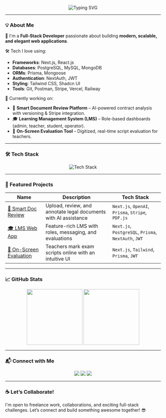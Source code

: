 <!-- Animated Banner -->
<p align="center">
  <img src="https://readme-typing-svg.demolab.com?font=Fira+Code&weight=500&size=24&pause=1000&center=true&width=435&lines=Hi+%F0%9F%91%8B%2C+I'm+Sakib+Zaman!;Full-Stack+Web+Developer;Next.js+%7C+PostgreSQL+%7C+Prisma;Let's+collaborate+and+build+something+amazing+%F0%9F%9A%80" alt="Typing SVG" />
</p>


---

### 💡 About Me

🚀 I'm a **Full-Stack Developer** passionate about building **modern, scalable, and elegant web applications**.

🛠️ Tech I love using:
- **Frameworks**: Next.js, React.js
- **Databases**: PostgreSQL, MySQL, MongoDB
- **ORMs**: Prisma, Mongoose
- **Authentication**: NextAuth, JWT
- **Styling**: Tailwind CSS, Shadcn UI
- **Tools**: Git, Postman, Stripe, Vercel, Railway

💼 Currently working on:
- 🧠 **Smart Document Review Platform** – AI-powered contract analysis with versioning & Stripe integration.
- 🎓 **Learning Management System (LMS)** – Role-based dashboards (admin, teacher, student, operator).
- 📝 **On-Screen Evaluation Tool** – Digitized, real-time script evaluation for teachers.

---

### 🛠️ Tech Stack

<p align="center">
  <img src="https://skillicons.dev/icons?i=nextjs,react,postgresql,mysql,mongodb,prisma,tailwind,figma,github,vercel,postman&perline=8" alt="Tech Stack" />
</p>

---

### 📌 Featured Projects

| Name | Description | Tech Stack |
|------|-------------|------------|
| [🧾 Smart Doc Review](https://github.com/sakibzaman255/smart-doc-review) | Upload, review, and annotate legal documents with AI assistance | `Next.js`, `OpenAI`, `Prisma`, `Stripe`, `PDF.js` |
| [🎓 LMS Web App](https://github.com/sakibzaman255/lms-system) | Feature-rich LMS with roles, messaging, and evaluations | `Next.js`, `PostgreSQL`, `Prisma`, `NextAuth`, `JWT` |
| [📝 On-Screen Evaluation](https://github.com/sakibzaman255/evaluation-system) | Teachers mark exam scripts online with an intuitive UI | `Next.js`, `Tailwind`, `Prisma`, `JWT` |

---

### 📈 GitHub Stats

<p align="center">
  <img src="https://github-readme-stats.vercel.app/api?username=sakibzaman255&show_icons=true&theme=radical" height="180" />
  <img src="https://github-readme-streak-stats.herokuapp.com/?user=sakibzaman255&theme=radical" height="180"/>
</p>

---

### 📬 Connect with Me

<p align="center">
  <a href="mailto:sakibzaman255@gmail.com"><img src="https://img.shields.io/badge/Email-D14836?style=for-the-badge&logo=gmail&logoColor=white" /></a>
  <a href="https://www.linkedin.com/in/sakibzaman255/"><img src="https://img.shields.io/badge/LinkedIn-blue?style=for-the-badge&logo=linkedin&logoColor=white" /></a>
  <a href="https://yourportfolio.com"><img src="https://img.shields.io/badge/Portfolio-121212?style=for-the-badge&logo=vercel&logoColor=white" /></a>
</p>

---

### ☕ Let’s Collaborate!

I'm open to freelance work, collaborations, and exciting full-stack challenges. Let’s connect and build something awesome together! 😎
